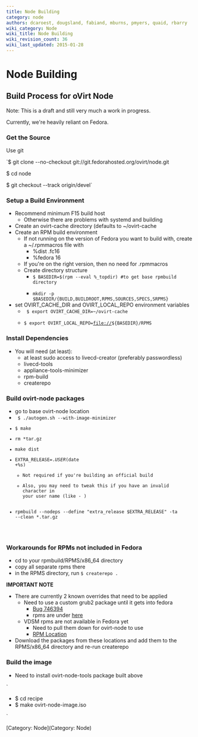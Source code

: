 ```yaml
---
title: Node Building
category: node
authors: dcaroest, dougsland, fabiand, mburns, pmyers, quaid, rbarry
wiki_category: Node
wiki_title: Node Building
wiki_revision_count: 36
wiki_last_updated: 2015-01-28
---
```


# Node Building

## Build Process for oVirt Node

Note: This is a draft and still very much a work in progress.

Currently, we're heavily reliant on Fedora.

### Get the Source

Use git

`$ git clone --no-checkout git://git.fedorahosted.org/ovirt/node.git

$ cd node

$ git checkout --track origin/devel`

### Setup a Build Environment

*   Recommend minimum F15 build host
    -   Otherwise there are problems with systemd and building
*   Create an ovirt-cache directory (defaults to ~/ovirt-cache
*   Create an RPM build environment
    -   If not running on the version of Fedora you want to build with, create a ~/.rpmmacros file with
        -   %dist .fc16
        -   %fedora 16
    -   If you're on the right version, then no need for .rpmmacros
    -   Create directory structure
        -   <code>$ BASEDIR=$(rpm --eval %_topdir) #to get base rpmbuild directory
        -   mkdir -p $BASEDIR/{BUILD,BUILDROOT,RPMS,SOURCES,SPECS,SRPMS}</code>
*   set OVIRT_CACHE_DIR and OVIRT_LOCAL_REPO environment variables
    -   <code> $ export OVIRT_CACHE_DIR=~/ovirt-cache
    -   $ export OVIRT_LOCAL_REPO=<file://>${BASEDIR}/RPMS </code>

### Install Dependencies

*   You will need (at least):
    -   at least sudo access to livecd-creator (preferably passwordless)
    -   livecd-tools
    -   appliance-tools-minimizer
    -   rpm-build
    -   createrepo

### Build ovirt-node packages

*   go to base ovirt-node location
*   <code> $ ./autogen.sh --with-image-minimizer
*   $ make
*   rm \*tar.gz
*   make dist
*   EXTRA_RELEASE=.$USER$(date +%s)
    -   Not required if you're building an official build
    -   Also, you may need to tweak this if you have an invalid character in your user name (like - )
*   rpmbuild --nodeps --define "extra_release $EXTRA_RELEASE" -ta --clean \*.tar.gz

</code>

### Workarounds for RPMs not included in Fedora

*   cd to your rpmbuild/RPMS/x86_64 directory
*   copy all separate rpms there
*   in the RPMS directory, run `$ createrepo .`

**IMPORTANT NOTE**

*   There are currently 2 known overrides that need to be applied
    -   Need to use a custom grub2 package until it gets into fedora
        -   [Bug 746394](https://bugzilla.redhat.com/show_bug.cgi?id=746394)
        -   rpms are under [here](http://goldmann.fedorapeople.org/bz/746394)
    -   VDSM rpms are not available in Fedora yet
        -   Need to pull them down for ovirt-node to use
        -   [RPM Location](http://fsimonce.fedorapeople.org/vdsm/)
*   Download the packages from these locations and add them to the RPMS/x86_64 directory and re-run createrepo

### Build the image

*   Need to install ovirt-node-tools package built above

`

* $ cd recipe
* $ make ovirt-node-image.iso

`

[Category: Node](Category: Node)
